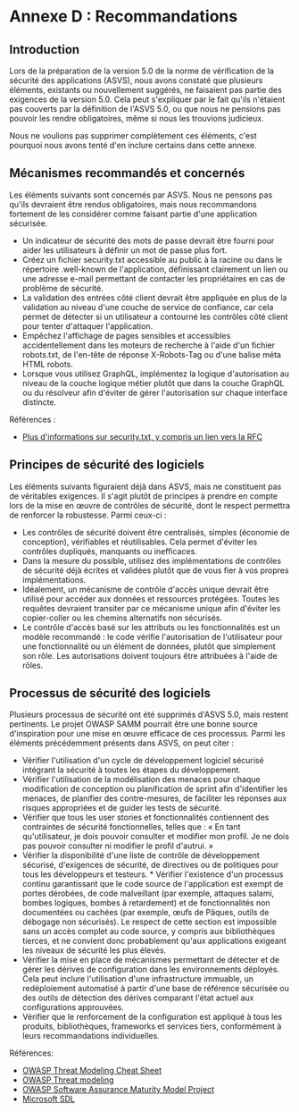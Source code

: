 # Annexe D : Recommandations

## Introduction

Lors de la préparation de la version 5.0 de la norme de vérification de la sécurité des applications (ASVS), nous avons constaté que plusieurs éléments, existants ou nouvellement suggérés, ne faisaient pas partie des exigences de la version 5.0. Cela peut s'expliquer par le fait qu'ils n'étaient pas couverts par la définition de l'ASVS 5.0, ou que nous ne pensions pas pouvoir les rendre obligatoires, même si nous les trouvions judicieux.

Nous ne voulions pas supprimer complètement ces éléments, c'est pourquoi nous avons tenté d'en inclure certains dans cette annexe.

## Mécanismes recommandés et concernés

Les éléments suivants sont concernés par ASVS. Nous ne pensons pas qu'ils devraient être rendus obligatoires, mais nous recommandons fortement de les considérer comme faisant partie d'une application sécurisée.

* Un indicateur de sécurité des mots de passe devrait être fourni pour aider les utilisateurs à définir un mot de passe plus fort.
* Créez un fichier security.txt accessible au public à la racine ou dans le répertoire .well-known de l'application, définissant clairement un lien ou une adresse e-mail permettant de contacter les propriétaires en cas de problème de sécurité.
* La validation des entrées côté client devrait être appliquée en plus de la validation au niveau d'une couche de service de confiance, car cela permet de détecter si un utilisateur a contourné les contrôles côté client pour tenter d'attaquer l'application.
* Empêchez l'affichage de pages sensibles et accessibles accidentellement dans les moteurs de recherche à l'aide d'un fichier robots.txt, de l'en-tête de réponse X-Robots-Tag ou d'une balise méta HTML robots.
* Lorsque vous utilisez GraphQL, implémentez la logique d'autorisation au niveau de la couche logique métier plutôt que dans la couche GraphQL ou du résolveur afin d'éviter de gérer l'autorisation sur chaque interface distincte.

Références :

* [Plus d'informations sur security.txt, y compris un lien vers la RFC](https://securitytxt.org/)

## Principes de sécurité des logiciels

Les éléments suivants figuraient déjà dans ASVS, mais ne constituent pas de véritables exigences. Il s'agit plutôt de principes à prendre en compte lors de la mise en œuvre de contrôles de sécurité, dont le respect permettra de renforcer la robustesse. Parmi ceux-ci :

* Les contrôles de sécurité doivent être centralisés, simples (économie de conception), vérifiables et réutilisables. Cela permet d'éviter les contrôles dupliqués, manquants ou inefficaces.
* Dans la mesure du possible, utilisez des implémentations de contrôles de sécurité déjà écrites et validées plutôt que de vous fier à vos propres implémentations.
* Idéalement, un mécanisme de contrôle d'accès unique devrait être utilisé pour accéder aux données et ressources protégées. Toutes les requêtes devraient transiter par ce mécanisme unique afin d'éviter les copier-coller ou les chemins alternatifs non sécurisés.
* Le contrôle d'accès basé sur les attributs ou les fonctionnalités est un modèle recommandé : le code vérifie l'autorisation de l'utilisateur pour une fonctionnalité ou un élément de données, plutôt que simplement son rôle. Les autorisations doivent toujours être attribuées à l'aide de rôles.

## Processus de sécurité des logiciels

Plusieurs processus de sécurité ont été supprimés d'ASVS 5.0, mais restent pertinents. Le projet OWASP SAMM pourrait être une bonne source d'inspiration pour une mise en œuvre efficace de ces processus. Parmi les éléments précédemment présents dans ASVS, on peut citer :

* Vérifier l'utilisation d'un cycle de développement logiciel sécurisé intégrant la sécurité à toutes les étapes du développement.
* Vérifier l'utilisation de la modélisation des menaces pour chaque modification de conception ou planification de sprint afin d'identifier les menaces, de planifier des contre-mesures, de faciliter les réponses aux risques appropriées et de guider les tests de sécurité.
* Vérifier que tous les user stories et fonctionnalités contiennent des contraintes de sécurité fonctionnelles, telles que : « En tant qu'utilisateur, je dois pouvoir consulter et modifier mon profil. Je ne dois pas pouvoir consulter ni modifier le profil d'autrui. »
* Vérifier la disponibilité d'une liste de contrôle de développement sécurisé, d'exigences de sécurité, de directives ou de politiques pour tous les développeurs et testeurs. * Vérifier l'existence d'un processus continu garantissant que le code source de l'application est exempt de portes dérobées, de code malveillant (par exemple, attaques salami, bombes logiques, bombes à retardement) et de fonctionnalités non documentées ou cachées (par exemple, œufs de Pâques, outils de débogage non sécurisés). Le respect de cette section est impossible sans un accès complet au code source, y compris aux bibliothèques tierces, et ne convient donc probablement qu'aux applications exigeant les niveaux de sécurité les plus élevés.
* Vérifier la mise en place de mécanismes permettant de détecter et de gérer les dérives de configuration dans les environnements déployés. Cela peut inclure l'utilisation d'une infrastructure immuable, un redéploiement automatisé à partir d'une base de référence sécurisée ou des outils de détection des dérives comparant l'état actuel aux configurations approuvées.
* Vérifier que le renforcement de la configuration est appliqué à tous les produits, bibliothèques, frameworks et services tiers, conformément à leurs recommandations individuelles.

Références:

* [OWASP Threat Modeling Cheat Sheet](https://cheatsheetseries.owasp.org/cheatsheets/Threat_Modeling_Cheat_Sheet.html)
* [OWASP Threat modeling](https://owasp.org/www-community/Application_Threat_Modeling)
* [OWASP Software Assurance Maturity Model Project](https://owasp.org/www-project-samm/)
* [Microsoft SDL](https://www.microsoft.com/en-us/securityengineering/sdl/)
